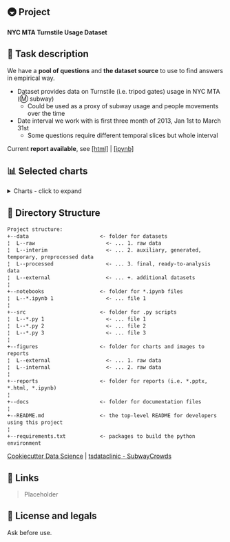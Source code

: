 ## 🚇 Project
**NYC MTA Turnstile Usage Dataset**

## 📖 Task description
We have a **pool of questions** and **the dataset source** to use to find answers in empirical way.

* Dataset provides data on Turnstile (i.e. tripod gates) usage in NYC MTA (Ⓜ️ subway)
  * Could be used as a proxy of subway usage and people movements over the time
* Date interval we work with is first three month of 2013, Jan 1st to March 31st
  * Some questions require different temporal slices but whole interval

Current **report available**, see [[html]](https://htmlpreview.github.io/?https://github.com/Witold1/mta_data_research/blob/master/reports/Report%20notes%20and%20processing%20code_final.html) | [[ipynb]](https://nbviewer.org/github/Witold1/mta_data_research/blob/master/notebooks/Report%20notes%20and%20processing%20code_final.ipynb)
<!--- Current **raw report available** on demand. --->

## 📊 Selected charts
<details>
  <summary>Charts - click to expand</summary>

  <table align="center">
  <thead>
    <tr>
      <th><img src="./figures/internal/VIZ4.png?raw=true" alt="VIZ4" width="300" height="250"></th>
      <th><img src="./figures/internal/VIZ3.png?raw=true" alt="VIZ3" width="300" height="250"></th>
    </tr>
    <tr>
      <th><img src="./figures/internal/DA4.png?raw=true" alt="DA4" width="300" height="200"></th>
      <th><img src="./figures/internal/DA2.png?raw=true" alt="DA2" width="300" height="150"></th>
    </tr>
  </thead>
  <tbody>
    <tr>
      <td colspan="2"><img src="./figures/internal/VIZ5.png?raw=true" alt="VIZ5" width="650" height="200"></td>
    </tr>
    <tr>
      <td colspan="2"><img src="./figures/internal/DA6_bars.png?raw=true" alt="DA6" width="650" height="250"></td>
    </tr>
    <tr>
      <td colspan="2"><img src="./figures/internal/DA6.png?raw=true" alt="DA6" width="650" height="350"></td>
    </tr>
  </tbody>
  </table>
</details>

## 📁 Directory Structure
```
Project structure:
+--data                       <- folder for datasets
¦  L--raw                       <- ... 1. raw data
¦  L--interim                   <- ... 2. auxiliary, generated, temporary, preprocessed data
¦  L--processed                 <- ... 3. final, ready-to-analysis data
¦  L--external                  <- ... +. additional datasets
¦  
+--notebooks                  <- folder for *.ipynb files
¦  L--*.ipynb 1                 <- ... file 1
¦
+--src                        <- folder for .py scripts
¦  L--*.py 1                    <- ... file 1
¦  L--*.py 2                    <- ... file 2
¦  L--*.py 3                    <- ... file 3
¦
+--figures                    <- folder for charts and images to reports
¦  L--external                  <- ... 1. raw data
¦  L--internal                  <- ... 2. raw data
¦
+--reports                    <- folder for reports (i.e. *.pptx, *.html, *.ipynb)
¦
+--docs                       <- folder for documentation files
¦
+--README.md                  <- the top-level README for developers using this project
¦
+--requirements.txt           <- packages to build the python environment
```
[Cookiecutter Data Science](https://drivendata.github.io/cookiecutter-data-science/#directory-structure)
| [tsdataclinic - SubwayCrowds](https://github.com/tsdataclinic/SubwayCrowds)


## 📌 Links
> Placeholder
<!--- * Feature engineering. Preprocessing. Charts [Here](https://nbviewer.org/) --->

## 🐉 License and legals
Ask before use.
